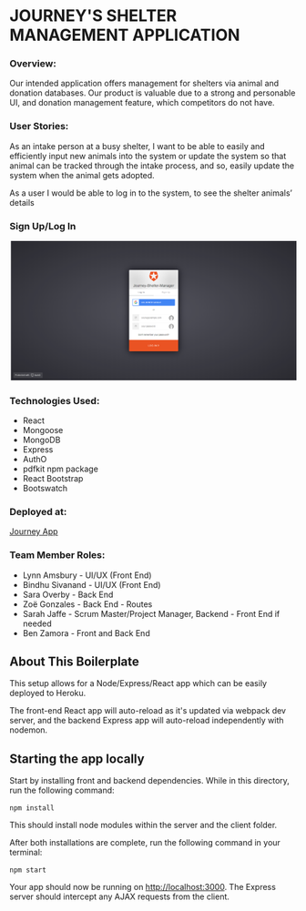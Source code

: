 # JOURNEY'S SHELTER MANAGEMENT APPLICATION

### Overview:

Our intended application offers management for shelters via animal and donation
databases. Our product is valuable due to a strong and personable UI, and
donation management feature, which competitors do not have.

### User Stories:

As an intake person at a busy shelter, I want to be able to easily and efficiently input new animals into the system or update the system so that animal can be tracked through the intake process, and so, easily update the system when the animal gets adopted.

As a user I would be able to log in to the system, to see the shelter animals’ details

### Sign Up/Log In

![Sign Up/Log In](client/src/images/SignLogin.png)

### Technologies Used:
<ul>
<li>React</li>
<li>Mongoose</li>
<li>MongoDB</li>
<li>Express</li>
<li>AuthO</li>
<li>pdfkit npm package</li>
<li>React Bootstrap</li>
<li>Bootswatch</li>
</ul>

### Deployed at: 
[Journey App](https://journey-shelter-manager.herokuapp.com/)

### Team Member Roles:
<ul>
<li>Lynn Amsbury - UI/UX (Front End)</li>
<li>Bindhu Sivanand - UI/UX (Front End)</li>
<li>Sara Overby - Back End</li>
<li>Zoë Gonzales - Back End - Routes</li>
<li>Sarah Jaffe - Scrum Master/Project Manager, Backend - Front End if needed</li>
<li>Ben Zamora - Front and Back End</li>
</ul>

## About This Boilerplate

This setup allows for a Node/Express/React app which can be easily deployed to Heroku.

The front-end React app will auto-reload as it's updated via webpack dev server, and the backend Express app will auto-reload independently with nodemon.

## Starting the app locally

Start by installing front and backend dependencies. While in this directory, run the following command:

```
npm install
```

This should install node modules within the server and the client folder.

After both installations are complete, run the following command in your terminal:

```
npm start
```

Your app should now be running on <http://localhost:3000>. The Express server should intercept any AJAX requests from the client.